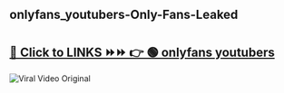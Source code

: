 
 ## onlyfans_youtubers-Only-Fans-Leaked

# <h2><a href="https://clipsfans.com/onlyfans_youtubers&ref=git">🔗 Click to LINKS ⏩⏩ 👉 🟢 onlyfans youtubers </a></h2>

<a href="https://clipsfans.com/onlyfans_youtubers&ref=git" rel="nofollow" data-target="animated-image.originalLink"><img src="https://i.ibb.co.com/xMMVF88/686577567.gif" alt="Viral Video Original" style="max-width: 100%; display: inline-block;" data-target="animated-image.originalImage"></a>
